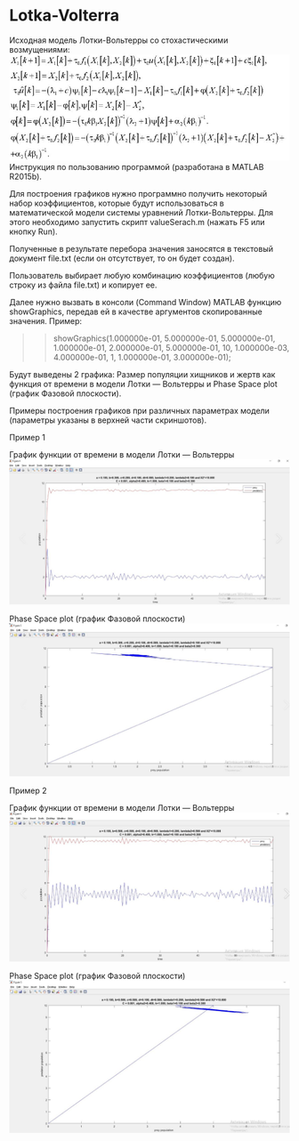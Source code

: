 Lotka-Volterra
==============
Исходная модель Лотки-Вольтерры со стохастическими возмущениями:
![Screenshot](model.JPG)
Инструкция по пользованию программой (разработана в MATLAB R2015b).

Для построения графиков нужно программно получить некоторый набор коэффициентов, которые будут использоваться в математической модели системы уравнений Лотки-Вольтерры. Для этого необходимо запустить скрипт valueSerach.m (нажать F5 или кнопку Run).

Полученные в результате перебора значения заносятся в текстовый документ file.txt (если он отсутствует, то он будет создан).

Пользователь выбирает любую комбинацию коэффициентов (любую строку из файла file.txt) и копирует ее.

Далее нужно вызвать в консоли (Command Window) MATLAB функцию showGraphics, передав ей в качестве аргументов скопированные значения.
Пример: 
>> showGraphics(1.000000e-01, 5.000000e-01, 5.000000e-01, 1.000000e-01, 2.000000e-01, 5.000000e-01, 10, 1.000000e-03, 4.000000e-01, 1, 1.000000e-01, 3.000000e-01); 

Будут выведены 2 графика: Размер популяции хищников и жертв как функция от времени в модели Лотки — Вольтерры и Phase Space plot (график Фазовой плоскости).

Примеры построения графиков при различных параметрах модели (параметры указаны в верхней части скриншотов). 



Пример 1

График функции от времени в модели Лотки — Вольтерры
![Screenshot](grap1.jpg)

Phase Space plot (график Фазовой плоскости)
![Screenshot](grap2.jpg)



Пример 2

График функции от времени в модели Лотки — Вольтерры
![Screenshot](grap3.jpg)

Phase Space plot (график Фазовой плоскости)
![Screenshot](grap4.jpg)
